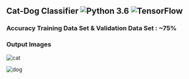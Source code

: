 ## Cat-Dog Classifier ![Python 3.6](https://img.shields.io/badge/Python-3.6-brightgreen.svg) ![TensorFlow](https://img.shields.io/badge/Library-TensorFlow-orange.svg)
### Accuracy Training Data Set & Validation Data Set : ~75% 
### Output Images

![cat](https://user-images.githubusercontent.com/59947941/86517725-cfb6ae00-be48-11ea-8aca-dce73c49d6a9.PNG)

![dog](https://user-images.githubusercontent.com/59947941/86517759-0b517800-be49-11ea-9588-1ac2d98caa59.PNG)
